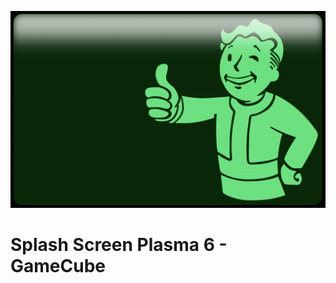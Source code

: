 ![GameCube Splashscreen for KDE Plasma 6](https://github.com/TequiToa/GamecubePlasma6SplashScreen/blob/main/FalloutPipBoy-Loading-Plasma6/contents/previews/splash.png "GameCube Splashscreen for KDE Plasma 6")
<br />
# Splash Screen Plasma 6 - GameCube
